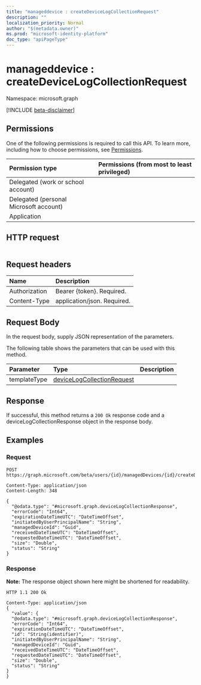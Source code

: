 ```yaml
---
title: "manageddevice : createDeviceLogCollectionRequest"
description: ""
localization_priority: Normal
author: "$(metadata.owner)"
ms.prod: "microsoft-identity-platform"
doc_type: "apiPageType"
---
```


# manageddevice : createDeviceLogCollectionRequest

Namespace: microsoft.graph

[!INCLUDE [beta-disclaimer](../../includes/beta-disclaimer.md)]

## Permissions

One of the following permissions is required to call this API. To learn more, including how to choose permissions, see [Permissions](/graph/permissions-reference).

| Permission type                        | Permissions (from most to least privileged) |
| :------------------------------------- | :------------------------------------------ |
| Delegated (work or school account)     |                                             |
| Delegated (personal Microsoft account) |                                             |
| Application                            |                                             |

## HTTP request

<!-- {
  "blockType": "ignored"
}
-->

```http

```

## Request headers

| Name          | Description                 |
| :------------ | :-------------------------- |
| Authorization | Bearer {token}. Required.   |
| Content-Type  | application/json. Required. |

## Request Body

In the request body, supply JSON representation of the parameters.

<!-- Actions and Functions -->

The following table shows the parameters that can be used with this method.

| Parameter    | Type                                                                     | Description |
| :----------- | :----------------------------------------------------------------------- | :---------- |
| templateType | [deviceLogCollectionRequest](../resources/devicelogcollectionrequest.md) |             |

<!-- CRUD Methods -->

## Response

If successful, this method returns a `200 Ok` response code and a deviceLogCollectionResponse object in the response body.

## Examples

### Request

<!-- {
  "blockType": "request",
  "name": "manageddevice_createdevicelogcollectionrequest"
}
-->

```http
POST https://graph.microsoft.com/beta/users/{id}/managedDevices/{id}/createDeviceLogCollectionRequest

Content-Type: application/json
Content-Length: 348

{
  "@odata.type": "#microsoft.graph.deviceLogCollectionResponse",
  "errorCode": "Int64",
  "expirationDateTimeUTC": "DateTimeOffset",
  "initiatedByUserPrincipalName": "String",
  "managedDeviceId": "Guid",
  "receivedDateTimeUTC": "DateTimeOffset",
  "requestedDateTimeUTC": "DateTimeOffset",
  "size": "Double",
  "status": "String"
}

```

### Response

**Note:** The response object shown here might be shortened for readability.

<!-- {
  "blockType": "response",
  "truncated": true,
  "@odata.type": "microsoft.management.services.api.deviceLogCollectionResponse"
}
-->

```http
HTTP 1.1 200 Ok

Content-Type: application/json
{
  "value": {
  "@odata.type": "#microsoft.graph.deviceLogCollectionResponse",
  "errorCode": "Int64",
  "expirationDateTimeUTC": "DateTimeOffset",
  "id": "String(identifier)",
  "initiatedByUserPrincipalName": "String",
  "managedDeviceId": "Guid",
  "receivedDateTimeUTC": "DateTimeOffset",
  "requestedDateTimeUTC": "DateTimeOffset",
  "size": "Double",
  "status": "String"
}
}

```

